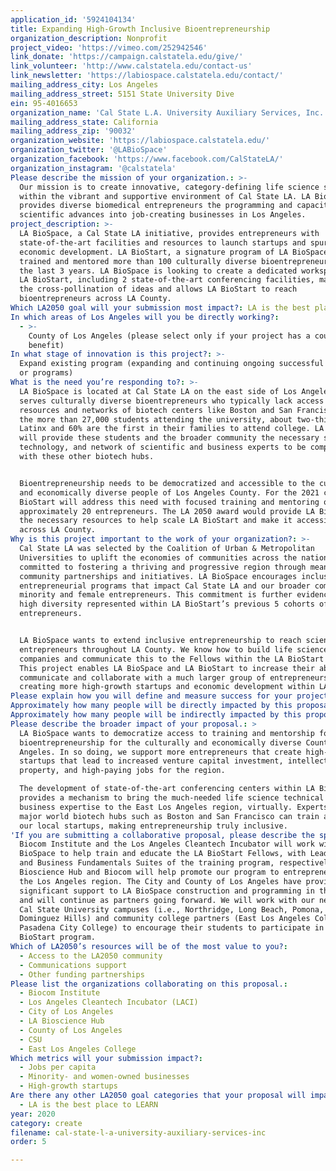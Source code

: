 ```yaml
---
application_id: '5924104134'
title: Expanding High-Growth Inclusive Bioentrepreneurship
organization_description: Nonprofit
project_video: 'https://vimeo.com/252942546'
link_donate: 'https://campaign.calstatela.edu/give/'
link_volunteer: 'http://www.calstatela.edu/contact-us'
link_newsletter: 'https://labiospace.calstatela.edu/contact/'
mailing_address_city: Los Angeles
mailing_address_street: 5151 State University Dive
ein: 95-4016653
organization_name: 'Cal State L.A. University Auxiliary Services, Inc.'
mailing_address_state: California
mailing_address_zip: '90032'
organization_website: 'https://labiospace.calstatela.edu/'
organization_twitter: '@LABioSpace'
organization_facebook: 'https://www.facebook.com/CalStateLA/'
organization_instagram: '@calstatela'
Please describe the mission of your organization.: >-
  Our mission is to create innovative, category-defining life science startups
  within the vibrant and supportive environment of Cal State LA. LA BioSpace
  provides diverse biomedical entrepreneurs the programming and capacity to turn
  scientific advances into job-creating businesses in Los Angeles.
project_description: >-
  LA BioSpace, a Cal State LA initiative, provides entrepreneurs with
  state-of-the-art facilities and resources to launch startups and spur regional
  economic development. LA BioStart, a signature program of LA BioSpace, has
  trained and mentored more than 100 culturally diverse bioentrepreneurs over
  the last 3 years. LA BioSpace is looking to create a dedicated workspace for
  LA BioStart, including 2 state-of-the-art conferencing facilities, maximizing
  the cross-pollination of ideas and allows LA BioStart to reach
  bioentrepreneurs across LA County.
Which LA2050 goal will your submission most impact?: LA is the best place to CREATE
In which areas of Los Angeles will you be directly working?:
  - >-
    County of Los Angeles (please select only if your project has a countywide
    benefit)
In what stage of innovation is this project?: >-
  Expand existing program (expanding and continuing ongoing successful projects
  or programs)
What is the need you’re responding to?: >-
  LA BioSpace is located at Cal State LA on the east side of Los Angeles and
  serves culturally diverse bioentrepreneurs who typically lack access to the
  resources and networks of biotech centers like Boston and San Francisco. Of
  the more than 27,000 students attending the university, about two-thirds are
  Latinx and 60% are the first in their families to attend college. LA BioSpace
  will provide these students and the broader community the necessary space,
  technology, and network of scientific and business experts to be competitive
  with these other biotech hubs.


  Bioentrepreneurship needs to be democratized and accessible to the culturally
  and economically diverse people of Los Angeles County. For the 2021 cohort, LA
  BioStart will address this need with focused training and mentoring of
  approximately 20 entrepreneurs. The LA 2050 award would provide LA BioSpace
  the necessary resources to help scale LA BioStart and make it accessible
  across LA County. 
Why is this project important to the work of your organization?: >-
  Cal State LA was selected by the Coalition of Urban & Metropolitan
  Universities to uplift the economies of communities across the nation. We are
  committed to fostering a thriving and progressive region through meaningful
  community partnerships and initiatives. LA BioSpace encourages inclusive
  entrepreneurial programs that impact Cal State LA and our broader community of
  minority and female entrepreneurs. This commitment is further evidenced by the
  high diversity represented within LA BioStart’s previous 5 cohorts of
  entrepreneurs.    


  LA BioSpace wants to extend inclusive entrepreneurship to reach scientists and
  entrepreneurs throughout LA County. We know how to build life science
  companies and communicate this to the Fellows within the LA BioStart program.
  This project enables LA BioSpace and LA BioStart to increase their ability to
  communicate and collaborate with a much larger group of entrepreneurs,
  creating more high-growth startups and economic development within LA County.
Please explain how you will define and measure success for your project.: "Goals for the project:\n1.\tGoal 1 – develop two conferencing centers within LA BioSpace to facilitate communication and collaboration with our partners in LA County and other biotech hubs, worldwide\n2.\tGoal 2 – support LA BioStart’s goal of increasing inclusive innovation within LA County \n\nMeasuring success for Goal 1:\n*\tCentralization of LA BioStart – 90% of LA BioStart activities such as business creation, financing, and intellectual property development will be conducted at LA BioSpace \n*\tImproved collaboration – improvement in collaboration across geographically distributed partners is measured by 1) surveying collaborators and 2) measuring communication (e.g., emails, Zoom meetings) across regions  \n\nMeasuring success for Goal 2:\n*\tLA BioStart participation – the next cohort will include approximately 20 bioentrepreneurs, with approximately 2000 participating, virtually\n*\tCompany creation – approximately 10 newly incorporated high-growth startups will join the next cohort, with another 40 LA County-based companies participating, virtually \n*\tJobs – an estimated 100 new jobs will be created by LA BioStart companies (within 12-24 months post-program participation)\n*\tIntellectual property – approximately 20 new patent provisional applications will be filed by LA BioStart companies (within 12 months post-program participation)\n*\tVenture capital & grant funding – an estimated $10MM of venture capital financing and grants will be raised by LA BioStart companies (within 12 -24 months post-program participation)\n"
Approximately how many people will be directly impacted by this proposal?: '20'
Approximately how many people will be indirectly impacted by this proposal?: '2000'
Please describe the broader impact of your proposal.: >
  LA BioSpace wants to democratize access to training and mentorship for
  bioentrepreneurship for the culturally and economically diverse County of Los
  Angeles. In so doing, we support more entrepreneurs that create high-growth
  startups that lead to increased venture capital investment, intellectually
  property, and high-paying jobs for the region. 

  The development of state-of-the-art conferencing centers within LA BioSpace
  provides a mechanism to bring the much-needed life science technical and
  business expertise to the East Los Angeles region, virtually. Experts from the
  major world biotech hubs such as Boston and San Francisco can train and mentor
  our local startups, making entrepreneurship truly inclusive. 
'If you are submitting a collaborative proposal, please describe the specific role of partner organizations in the project.': >-
  Biocom Institute and the Los Angeles Cleantech Incubator will work with LA
  BioSpace to help train and educate the LA BioStart Fellows, with Leadership
  and Business Fundamentals Suites of the training program, respectively. LA
  Bioscience Hub and Biocom will help promote our program to entrepreneurs in
  the Los Angeles region. The City and County of Los Angeles have provided
  significant support to LA BioSpace construction and programming in the past
  and will continue as partners going forward. We will work with our neighboring
  Cal State University campuses (i.e., Northridge, Long Beach, Pomona, and
  Dominguez Hills) and community college partners (East Los Angeles College and
  Pasadena City College) to encourage their students to participate in the LA
  BioStart program.
Which of LA2050’s resources will be of the most value to you?:
  - Access to the LA2050 community
  - Communications support
  - Other funding partnerships
Please list the organizations collaborating on this proposal.:
  - Biocom Institute
  - Los Angeles Cleantech Incubator (LACI)
  - City of Los Angeles
  - LA Bioscience Hub
  - County of Los Angeles
  - CSU
  - East Los Angeles College
Which metrics will your submission impact?:
  - Jobs per capita
  - Minority- and women-owned businesses
  - High-growth startups
Are there any other LA2050 goal categories that your proposal will impact?:
  - LA is the best place to LEARN
year: 2020
category: create
filename: cal-state-l-a-university-auxiliary-services-inc
order: 5

---
```

